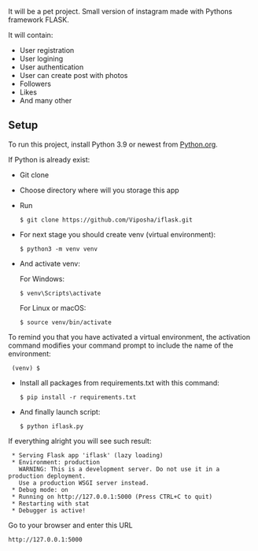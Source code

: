 It will be a pet project.
Small version of instagram made with Pythons framework FLASK.

It will contain:
- User registration
- User logining
- User authentication
- User can create post with photos
- Followers
- Likes
- And many other


## Setup
To run this project, install Python 3.9 or newest from [Python.org](https://www.python.org/downloads/).

If Python is already exist:

* Git clone
* Choose directory where will you storage this app
* Run
    ```
    $ git clone https://github.com/Viposha/iflask.git
    ```
* For next stage you should create venv (virtual environment):
    ```
    $ python3 -m venv venv
    ```
* And activate venv:

    For Windows:
    ```
    $ venv\Scripts\activate
    ```
    
    For Linux or macOS:
    ```
    $ source venv/bin/activate
    ```
    
To remind you that you have activated a virtual environment, the activation command 
modifies your command prompt to include the name of the environment:

   ```
    (venv) $
   ```  

* Install all packages from requirements.txt with this command:
    ```
    $ pip install -r requirements.txt
    ```
* And finally launch script:
    ```
    $ python iflask.py
    ```
If everything alright you will see such result:
```
 * Serving Flask app 'iflask' (lazy loading)
 * Environment: production                                                         
   WARNING: This is a development server. Do not use it in a production deployment.
   Use a production WSGI server instead.                                           
 * Debug mode: on                                                                  
 * Running on http://127.0.0.1:5000 (Press CTRL+C to quit)
 * Restarting with stat                                   
 * Debugger is active!
```
Go to your browser and enter this URL
```
http://127.0.0.1:5000 
```
